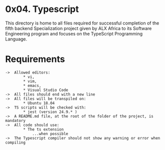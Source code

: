 # 0x04. Typescript

This directory is home to all files required for successful completion of the fifth backend Specialization project given by ALX Africa to its Software Engineering program and focuses on the TypeScript Programming Language.

# Requirements

	->	Allowed editors:
			* vi,
			* vim,
			* emacs,
			* Visual Studio Code
	->	All files should end with a new line
	->	All files will be transpiled on:
			* Ubuntu 18.04
	->	TS scripts will be checked with:
			* jest (version 24.9.* )
	->	A README.md file, at the root of the folder of the project, is mandatory
	->	All code should use:
			* The ts extension
				...when possible
	->	The Typescript compiler should not show any warning or error when compiling